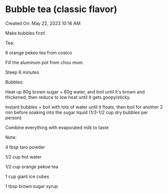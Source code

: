 # Bubble tea (classic flavor)

Created On: May 22, 2023 10:16 AM

Make bubbles first!

Tea:

6 orange pekeo tea from costco

Fill the aluminum pot from chou mom

Steep 6 minutes

Bubbles:

Heat up 80g brown sugar + 60g water, and boil until it's brown and thickened, then reduce to low heat until it gets goopy/sticky.

Instant bubbles + boil with lots of water until it floats, then boil for another 2 min before soaking into the sugar liquid (1/3-1/2 cup dry bubbles per person)

Combine everything with evaporated milk to taste

Note: 

4 tbsp taro powder

1/2 cup hot water

1/2 cup orange pekoe tea

1 cup giant ice cubes

1 tbsp brown sugar syrup